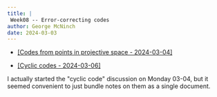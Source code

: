 ```yaml
---
title: |
 Week08 -- Error-correcting codes
author: George McNinch  
date: 2024-03-03
---
```



- [[Codes from points in projective space - 2024-03-04]](/course-contents/2024-03-04--projective.html)

- [[Cyclic codes - 2024-03-06]](/course-contents/2024-03-06--cyclic.html)

I actually started the "cyclic code" discussion on Monday 03-04, but it seemed convenient to just
bundle notes on them as a single document.
